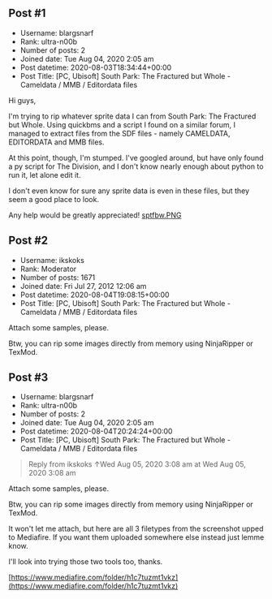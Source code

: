 ## Post #1
- Username: blargsnarf
- Rank: ultra-n00b
- Number of posts: 2
- Joined date: Tue Aug 04, 2020 2:05 am
- Post datetime: 2020-08-03T18:34:44+00:00
- Post Title: [PC, Ubisoft] South Park: The Fractured but Whole - Cameldata / MMB / Editordata files

Hi guys,

I'm trying to rip whatever sprite data I can from South Park: The Fractured but Whole. Using quickbms and a script I found on a similar forum, I managed to extract files from the SDF files - namely CAMELDATA, EDITORDATA and MMB files.

At this point, though, I'm stumped. I've googled around, but have only found a py script for The Division, and I don't know nearly enough about python to run it, let alone edit it.

I don't even know for sure any sprite data is even in these files, but they seem a good place to look.

Any help would be greatly appreciated!
[sptfbw.PNG](https://xentaxbackup.github.io/file/18555_sptfbw.PNG)
## Post #2
- Username: ikskoks
- Rank: Moderator
- Number of posts: 1671
- Joined date: Fri Jul 27, 2012 12:06 am
- Post datetime: 2020-08-04T19:08:15+00:00
- Post Title: [PC, Ubisoft] South Park: The Fractured but Whole - Cameldata / MMB / Editordata files

Attach some samples, please.

Btw, you can rip some images directly from memory
using NinjaRipper or TexMod.
## Post #3
- Username: blargsnarf
- Rank: ultra-n00b
- Number of posts: 2
- Joined date: Tue Aug 04, 2020 2:05 am
- Post datetime: 2020-08-04T20:24:24+00:00
- Post Title: [PC, Ubisoft] South Park: The Fractured but Whole - Cameldata / MMB / Editordata files

> Reply from ikskoks ↑Wed Aug 05, 2020 3:08 am at Wed Aug 05, 2020 3:08 am
>
> 
Attach some samples, please.

Btw, you can rip some images directly from memory
using NinjaRipper or TexMod.

It won't let me attach, but here are all 3 filetypes from the screenshot upped to Mediafire. If you want them uploaded somewhere else instead just lemme know. 

I'll look into trying those two tools too, thanks.

[https://www.mediafire.com/folder/h1c7tuzmt1vkz](https://www.mediafire.com/folder/h1c7tuzmt1vkz)
